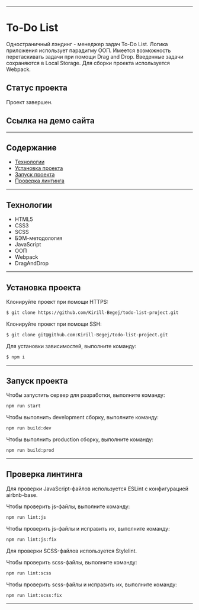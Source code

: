 ___
# To-Do List
Одностраничный лэндинг - менеджер задач To-Do List. Логика приложения использует парадигму ООП. Имеется возможность перетаскивать задачи при помощи Drag and Drop. Введенные задачи сохраняются в Local Storage. Для сборки проекта используется Webpack.

## Статус проекта
Проект завершен.

## Ссылка на демо сайта
___
## Содержание
- [Технологии](#технологии)
- [Установка проекта](#установка-проекта)
- [Запуск проекта](#запуск-проекта)
- [Проверка линтинга](#проверка-линтинга)
___

## Технологии
- HTML5
- CSS3
- SCSS
- БЭМ-методология
- JavaScript
- ООП
- Webpack
- DragAndDrop
___

## Установка проекта
Клонируйте проект при помощи HTTPS:
```sh
$ git clone https://github.com/Kirill-Begej/todo-list-project.git
```

Клонируйте проект при помощи SSH:
```sh
$ git clone git@github.com:Kirill-Begej/todo-list-project.git
```

Для установки зависимостей, выполните команду:
```sh
$ npm i
```
___

## Запуск проекта
Чтобы запустить сервер для разработки, выполните команду:
```sh
npm run start
```

Чтобы выполнить development сборку, выполните команду: 
```sh
npm run build:dev
```

Чтобы выполнить production сборку, выполните команду: 
```sh
npm run build:prod
```
___

## Проверка линтинга
Для проверки JavaScript-файлов используется ESLint с конфигурацией airbnb-base.

Чтобы проверить js-файлы, выполните команду:
```sh
npm run lint:js
```

Чтобы проверить js-файлы и исправить их, выполните команду:
```sh
npm run lint:js:fix
```

Для проверки SCSS-файлов используется Stylelint.

Чтобы проверить scss-файлы, выполните команду:
```sh
npm run lint:scss
```

Чтобы проверить scss-файлы и исправить их, выполните команду:
```sh
npm run lint:scss:fix
```
___